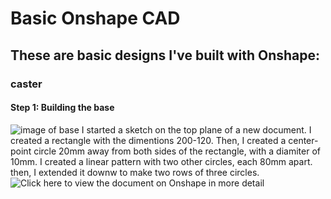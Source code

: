 # Basic Onshape CAD
## These are basic designs I've built with Onshape:
### caster
#### Step 1: Building the base
![image of base](https://davidswanson.org/wp-content/uploads/2020/09/caster.png)
I started a sketch on the top plane of a new document. I created a rectangle with the dimentions 200-120. Then, I created a center-point circle 20mm away from both sides of the rectangle, with a diamiter of 10mm. I created a linear pattern with two other circles, each 80mm apart. then, I extended it downw to make two rows of three circles.
![Click here to view the document on Onshape in more detail](https://cvilleschools.onshape.com/documents/f17b32973a80d2a56a647c10/w/fd2d9b519a282c3d5eb78bf3/e/87a88c2dc5a094b2cc6ccc63)
